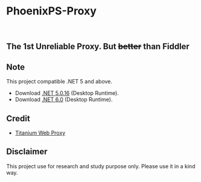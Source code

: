 ﻿# PhoenixPS-Proxy
﻿
## The 1st Unreliable Proxy. But ~~better~~ than Fiddler

## Note
This project compatible .NET 5 and above. 
- Download [.NET 5.0.16](https://dotnet.microsoft.com/en-us/download/dotnet/5.0) (Desktop Runtime).
- Download [.NET 6.0](https://dotnet.microsoft.com/en-us/download/dotnet/6.0) (Desktop Runtime).

## Credit
- [Titanium Web Proxy](https://github.com/justcoding121/titanium-web-proxy)

## Disclaimer
This project use for research and study purpose only. Please use it in a kind way.
